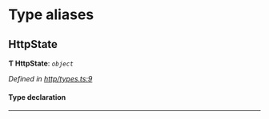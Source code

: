 

# Type aliases

<a id="httpstate"></a>

##  HttpState

**Ƭ HttpState**: *`object`*

*Defined in [http/types.ts:9](https://github.com/polkadot-js/api/blob/1e8e0b2/packages/rpc-provider/src/http/types.ts#L9)*

#### Type declaration

___

